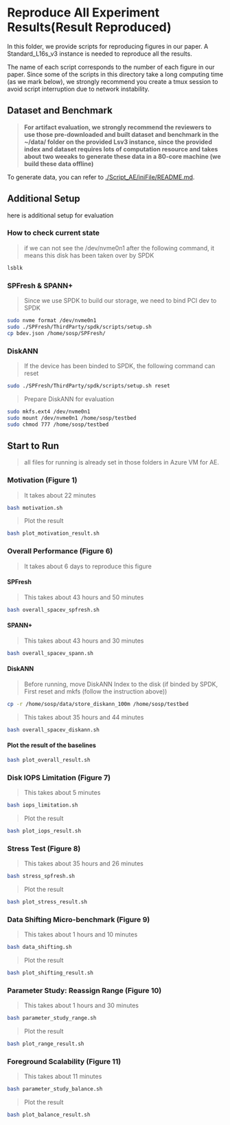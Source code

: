 # **Reproduce All Experiment Results(Result Reproduced)**

In this folder, we provide scripts for reproducing figures in our paper. A Standard_L16s_v3 instance is needed to reproduce all the results.

The name of each script corresponds to the number of each figure in our paper. Since some of the scripts in this directory take a long computing time (as we mark below), we strongly recommend you create a tmux session to avoid script interruption due to network instability.

## **Dataset and Benchmark**
> **For artifact evaluation, we strongly recommend the reviewers to use those pre-downloaded and built dataset and benchmark in the ~/data/ folder on the provided Lsv3 instance, since the provided index and dataset requires lots of computation resource and takes about two weeaks to generate these data in a 80-core machine (we build these data offline)**

To  generate data, you can refer to [./Script_AE/iniFile/README.md](./Script_AE_iniFile).

## **Additional Setup**
here is additional setup for evaluation

### **How to check current state**
> if we can not see the /dev/nvme0n1 after the following command, it means this disk has been taken over by SPDK
```bash
lsblk
```

### **SPFresh & SPANN+**
> Since we use SPDK to build our storage, we need to bind PCI dev to SPDK
```bash
sudo nvme format /dev/nvme0n1
sudo ./SPFresh/ThirdParty/spdk/scripts/setup.sh
cp bdev.json /home/sosp/SPFresh/
```

### **DiskANN**
> If the device has been binded to SPDK, the following command can reset
```bash
sudo ./SPFresh/ThirdParty/spdk/scripts/setup.sh reset
```

> Prepare DiskANN for evaluation
```bash
sudo mkfs.ext4 /dev/nvme0n1
sudo mount /dev/nvme0n1 /home/sosp/testbed
sudo chmod 777 /home/sosp/testbed
```

## **Start to Run**

> all files for running is already set in those folders in Azure VM for AE.

### **Motivation (Figure 1)**
> It takes about 22 minutes
```bash
bash motivation.sh
```
> Plot the result
```bash
bash plot_motivation_result.sh
```

### **Overall Performance (Figure 6)**
> It takes about 6 days to reproduce this figure
#### **SPFresh**
> This takes about 43 hours and 50 minutes
```bash
bash overall_spacev_spfresh.sh
```
#### **SPANN+**
> This takes about 43 hours and 30 minutes
```bash
bash overall_spacev_spann.sh
```
#### **DiskANN**
> Before running, move DiskANN Index to the disk (if binded by SPDK, First reset and mkfs (follow the instruction above))
```bash
cp -r /home/sosp/data/store_diskann_100m /home/sosp/testbed
```
> This takes about 35 hours and 44 minutes
```bash
bash overall_spacev_diskann.sh
```
#### **Plot the result of the baselines**
```bash
bash plot_overall_result.sh
```

### **Disk IOPS Limitation (Figure 7)**
> This takes about 5 minutes
```bash
bash iops_limitation.sh
```
> Plot the result
```bash
bash plot_iops_result.sh
```

### **Stress Test (Figure 8)**
> This takes about 35 hours and 26 minutes
```bash
bash stress_spfresh.sh
```
> Plot the result
```bash
bash plot_stress_result.sh
```

### **Data Shifting Micro-benchmark (Figure 9)**
> This takes about 1 hours and 10 minutes
```bash
bash data_shifting.sh
```
> Plot the result
```bash
bash plot_shifting_result.sh
```
### **Parameter Study: Reassign Range (Figure 10)**
> This takes about 1 hours and 30 minutes
```bash
bash parameter_study_range.sh
```
> Plot the result
```bash
bash plot_range_result.sh
```
### **Foreground Scalability (Figure 11)**
> This takes about 11 minutes
```bash
bash parameter_study_balance.sh
```
> Plot the result
```bash
bash plot_balance_result.sh
```



